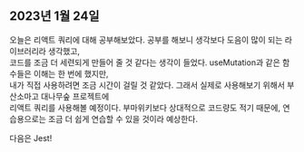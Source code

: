 ## **2023년 1월 24일**

오늘은 리액트 쿼리에 대해 공부해보았다. 공부를 해보니 생각보다 도음이 많이 되는 라이브러리라 생각했고,  
코드를 조금 더 세련되게 만들어 줄 것 같다는 생각이 들었다. useMutation과 같은 함수들은 이해는 한 번에 했지만,  
내가 직접 사용하려면 조금 시간이 걸릴 것 같았다. 그래서 실제로 사용해보기 위해서 부산소마고 대나무숲 프로젝트에  
리액트 쿼리를 사용해볼 예정이다. 부마위키보다 상대적으로 코드량도 적기 때문에, 연습용으로는 조금 더 쉽게 연습할 수 있을 것이라 예상한다.

다음은 Jest!
